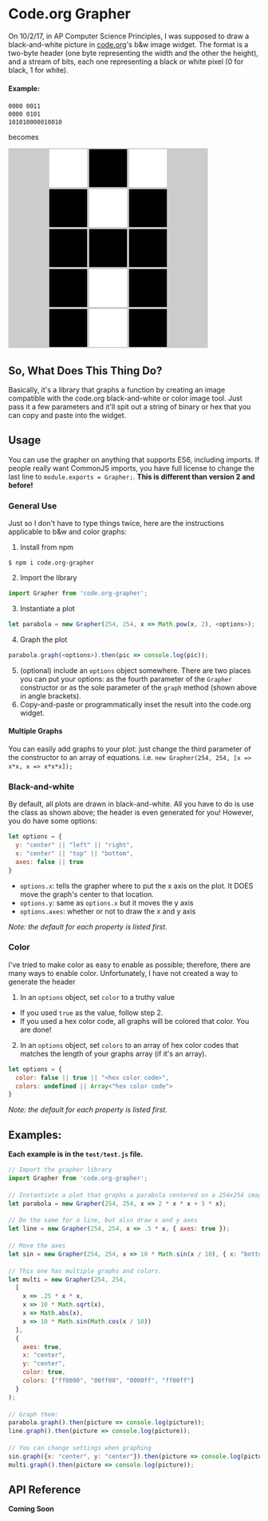 # Code.org Grapher
On 10/2/17, in AP Computer Science Principles, I was supposed to draw a black-and-white picture in [code.org](https://code.org)'s b&w image widget. The format is a two-byte header (one byte representing the width and the other the height), and a stream of bits, each one representing a black or white pixel (0 for black, 1 for white).

#### Example:
```
0000 0011
0000 0101
101010000010010
```
becomes

!["A"](doc/a.png)

## So, What Does This Thing Do?
Basically, it's a library that graphs a function by creating an image compatible with the code.org black-and-white or color image tool. Just pass it a few parameters and it'll spit out a string of binary or hex that you can copy and paste into the widget.

## Usage
You can use the grapher on anything that supports ES6, including imports. If people really want CommonJS imports, you have full license to change the last line to `module.exports = Grapher;`. **This is different than version 2 and before!**

### General Use
Just so I don't have to type things twice, here are the instructions applicable to b&w and color graphs:

1. Install from npm
  ```shell
  $ npm i code.org-grapher
  ```
2. Import the library
  ```javascript
  import Grapher from 'code.org-grapher';
  ```
3. Instantiate a plot
  ```javascript
  let parabola = new Grapher(254, 254, x => Math.pow(x, 2), <options>);
  ```
4. Graph the plot
  ```javascript
  parabola.graph(<options>).then(pic => console.log(pic));
  ```
5. (optional) include an `options` object somewhere. There are two places you can put your options: as the fourth parameter of the `Grapher` constructor or as the sole parameter of the `graph` method (shown above in angle brackets).
6. Copy-and-paste or programmatically inset the result into the code.org widget.

#### Multiple Graphs
You can easily add graphs to your plot: just change the third parameter of the constructor to an array of equations. i.e. `new Grapher(254, 254, [x => x*x, x => x*x*x]);`

### Black-and-white
By default, all plots are drawn in black-and-white. All you have to do is use the class as shown above; the header is even generated for you! However, you do have some options:

```javascript
let options = {
  y: "center" || "left" || "right",
  x: "center" || "top" || "bottom",
  axes: false || true
}
```

* `options.x`: tells the grapher where to put the x axis on the plot. It DOES move the graph's center to that location.
* `options.y`: same as `options.x` but it moves the y axis
* `options.axes`: whether or not to draw the x and y axis

*Note: the default for each property is listed first.*

### Color
I've tried to make color as easy to enable as possible; therefore, there are many ways to enable color. Unfortunately, I have not created a way to generate the header

1. In an `options` object, set `color` to a truthy value 
  * If you used `true` as the value, follow step 2.
  * If you used a hex color code, all graphs will be colored that color. You are done!
2. In an `options` object, set `colors` to an array of hex color codes that matches the length of your graphs array (if it's an array).

```javascript
let options = {
  color: false || true || "<hex color code>",
  colors: undefined || Array<"hex color code">
}
```

*Note: the default for each property is listed first.*

## Examples:
**Each example is in the `test/test.js` file.**
```javascript
// Import the grapher library
import Grapher from 'code.org-grapher';

// Instantiate a plot that graphs a parabola centered on a 254x254 image
let parabola = new Grapher(254, 254, x => 2 * x * x + 3 * x);

// Do the same for a line, but also draw x and y axes
let line = new Grapher(254, 254, x => .5 * x, { axes: true });

// Move the axes
let sin = new Grapher(254, 254, x => 10 * Math.sin(x / 10), { x: "bottom", y: "right", axes: true });

// This one has multiple graphs and colors.
let multi = new Grapher(254, 254,
  [
    x => .25 * x * x,
    x => 10 * Math.sqrt(x),
    x => Math.abs(x),
    x => 10 * Math.sin(Math.cos(x / 10))
  ],
  {
    axes: true,
    x: "center",
    y: "center",
    color: true,
    colors: ["ff0000", "00ff00", "0000ff", "ff00ff"]
  }
);

// Graph them:
parabola.graph().then(picture => console.log(picture));
line.graph().then(picture => console.log(picture));

// You can change settings when graphing
sin.graph({x: "center", y: "center"}).then(picture => console.log(picture));
multi.graph().then(picture => console.log(picture));
```

## API Reference
**Coming Soon**
